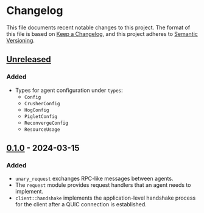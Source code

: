 # Changelog

This file documents recent notable changes to this project. The format of this
file is based on [Keep a Changelog](https://keepachangelog.com/en/1.0.0/), and
this project adheres to [Semantic
Versioning](https://semver.org/spec/v2.0.0.html).

## [Unreleased]

### Added

- Types for agent configuration under `types`:
  - `Config`
  - `CrusherConfig`
  - `HogConfig`
  - `PigletConfig`
  - `ReconvergeConfig`
  - `ResourceUsage`

## [0.1.0] - 2024-03-15

### Added

- `unary_request` exchanges RPC-like messages between agents.
- The `request` module provides request handlers that an agent needs to
  implement.
- `client::handshake` implements the application-level handshake process for the
  client after a QUIC connection is established.

[Unreleased]: https://github.com/petabi/review-protocol/compare/0.1.0...main
[0.1.0]: https://github.com/petabi/review-protocol/tree/0.1.0
